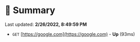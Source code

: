 # 📖 Summary
Last updated: **2/26/2022, 8:49:59 PM**

- `GET` [https://google.com](https://google.com) - **Up** (93ms)
